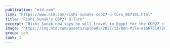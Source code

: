 ```yaml
---
publication: "ntd.com"
link: "https://www.ntd.com/rishi-sunaks-cop27-u-turn_867101.html"
title: "Rishi Sunak's COP27 U-Turn"
excerpt: "Rishi Sunak now says he will travel to Egypt for the COP27 climate summit. World leaders and climate ..."
image: "https://img.ntd.com/assets/uploads/2022/11/Ben-Pile-e1667514726355.jpg"
group: con
rank: 1
---
```

